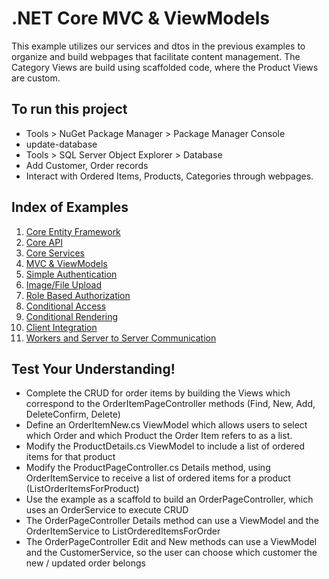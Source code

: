 # .NET Core MVC & ViewModels
This example utilizes our services and dtos in the previous examples to organize and build webpages that facilitate content management. The Category Views are build using scaffolded code, where the Product Views are custom.

## To run this project
- Tools > NuGet Package Manager > Package Manager Console
- update-database
- Tools > SQL Server Object Explorer > Database
- Add Customer, Order records
- Interact with Ordered Items, Products, Categories through webpages.



## Index of Examples
1. [Core Entity Framework](https://github.com/christinebittle/CoreEntityFramework)
2. [Core API](https://github.com/christinebittle/CoreAPI)
3. [Core Services](https://github.com/christinebittle/CoreServices)
4. [MVC & ViewModels](https://github.com/christinebittle/OnlineStore)
5. [Simple Authentication](https://github.com/christinebittle/OnlineStore/tree/Authentication1)
6. [Image/File Upload](https://github.com/christinebittle/OnlineStore/tree/product-image-upload)
7. [Role Based Authorization](https://github.com/christinebittle/OnlineStore/tree/Authentication2)
8. [Conditional Access](https://github.com/christinebittle/OnlineStore/tree/conditional-access)
9. [Conditional Rendering](https://github.com/christinebittle/OnlineStore/tree/conditional-rendering)
10. [Client Integration](https://github.com/christinebittle/OnlineStore/tree/client-integration)
11. [Workers and Server to Server Communication](https://github.com/christinebittle/OnlineStore/tree/worker)


## Test Your Understanding!
- Complete the CRUD for order items by building the Views which correspond to the OrderItemPageController methods (Find, New, Add, DeleteConfirm, Delete)
- Define an OrderItemNew.cs ViewModel which allows users to select which Order and which Product the Order Item refers to as a list.
- Modify the ProductDetails.cs ViewModel to include a list of ordered items for that product
- Modify the ProductPageController.cs Details method, using OrderItemService to receive a list of ordered items for a product (ListOrderItemsForProduct)
- Use the example as a scaffold to build an OrderPageController, which uses an OrderService to execute CRUD
- The OrderPageController Details method can use a ViewModel and the OrderItemService to ListOrderedItemsForOrder
- The OrderPageController Edit and New methods can use a ViewModel and the CustomerService, so the user can choose which customer the new / updated order belongs
